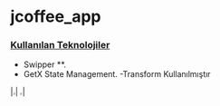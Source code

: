 # jcoffee_app

### <u>Kullanılan Teknolojiler</u>

- Swipper **.
- GetX State Management.
-Transform Kullanılmıştır 

 |<img src="https://user-images.githubusercontent.com/61869832/153464929-cc8fe45b-ac2c-429c-b091-fd819a236380.png" style="zoom:25%;" />|
 <img src="https://user-images.githubusercontent.com/61869832/153464916-78da69cb-6520-4037-a579-5435555795de.png" style="zoom:25%;" />|
